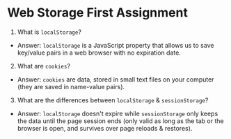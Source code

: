 # Web Storage First Assignment

1. What is `localStorage`?

- Answer: `localStorage` is a JavaScript property that allows us to save key/value pairs in a web browser with no expiration date.

2. What are `cookies`?

- Answer: `cookies` are data, stored in small text files on your computer (they are saved in name-value pairs). 

3. What are the differences between `localStorage` & `sessionStorage`?

- Answer: `localStorage` doesn't expire while `sessionStorage` only keeps the data until the page session ends (only valid as long as the tab or the browser is open, and survives over page reloads & restores).